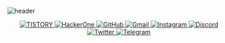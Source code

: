 ![header](https://capsule-render.vercel.app/api?type=soft&color=000000&height=200&section=header&text=hackintoanetwork&fontColor=FFFFFF&fontSize=70&animation=fadeIn)<p align="center"><a href="https://hackintoanetwork.com"><img alt="TISTORY" src ="https://img.shields.io/badge/Tistory-000000.svg?&style=for-the-badge&logo=tistory&logoColor=white&link=https://hackintoanetwork.com"/> <img alt="HackerOne" src ="https://img.shields.io/badge/HackerOne-000000.svg?&style=for-the-badge&logo=hackerone&logoColor=white"/> <a href="https://github.com/hackintoanetwork"><img alt="GitHub" src ="https://img.shields.io/badge/GitHub-181717.svg?&style=for-the-badge&logo=gitHub&logoColor=white&link=https://github.com/hackintoanetwork"/> <img alt="Gmail" src ="https://img.shields.io/badge/Gmail-EA4335.svg?&style=for-the-badge&logo=gmail&logoColor=white"/> <img alt="Instagram" src ="https://img.shields.io/badge/Instagram-E4405F.svg?&style=for-the-badge&logo=instagram&logoColor=white"/> <img alt="Discord" src ="https://img.shields.io/badge/Discord-5865F2.svg?&style=for-the-badge&logo=discord&logoColor=white"/> <img alt="Twitter" src ="https://img.shields.io/badge/Twitter-1DA1F2.svg?&style=for-the-badge&logo=twitter&logoColor=white"/> <img alt="Telegram" src ="https://img.shields.io/badge/Telegram-26A5E4.svg?&style=for-the-badge&logo=telegram&logoColor=white"/></p>
